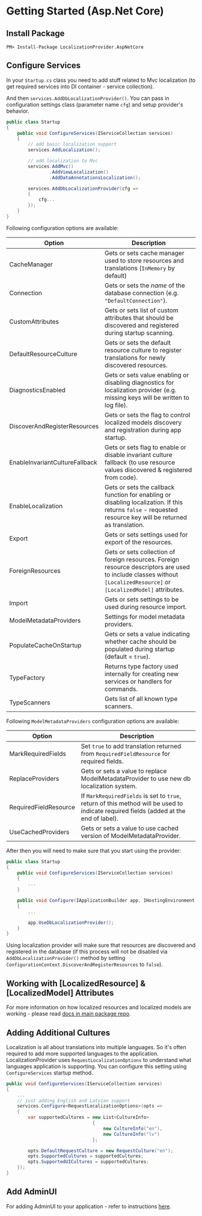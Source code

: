 # Getting Started (Asp.Net Core)

## Install Package

```
PM> Install-Package LocalizationProvider.AspNetCore
```

## Configure Services

In your `Startup.cs` class you need to add stuff related to Mvc localization (to get required services into DI container - service collection).

And then `services.AddDbLocalizationProvider()`. You can pass in configuration settings class (parameter name `cfg`) and setup provider's behavior.

```csharp
public class Startup
{
    public void ConfigureServices(IServiceCollection services)
    {
        // add basic localization support
        services.AddLocalization();

        // add localization to Mvc
        services.AddMvc()
                .AddViewLocalization()
                .AddDataAnnotationsLocalization();

        services.AddDbLocalizationProvider(cfg =>
        {
            cfg...
        });
    }
}
```

Following configuration options are available:

| Option | Description |
|------|------|
| CacheManager | Gets or sets cache manager used to store resources and translations (`InMemory` by default) |
| Connection | Gets or sets the *name* of the database connection (e.g. `"DefaultConnection"`). |
| CustomAttributes | Gets or sets list of custom attributes that should be discovered and registered during startup scanning. |
| DefaultResourceCulture | Gets or sets the default resource culture to register translations for newly discovered resources. |
| DiagnosticsEnabled | Gets or sets value enabling or disabling diagnostics for localization provider (e.g. missing keys will be written to log file). |
| DiscoverAndRegisterResources | Gets or sets the flag to control localized models discovery and registration during app startup. |
| EnableInvariantCultureFallback | Gets or sets flag to enable or disable invariant culture fallback (to use resource values discovered & registered from code). |
| EnableLocalization | Gets or sets the callback function for enabling or disabling localization. If this returns `false` - requested resource key will be returned as translation. |
| Export | Gets or sets settings used for export of the resources. |
| ForeignResources | Gets or sets collection of foreign resources. Foreign resource descriptors are used to include classes without `[LocalizedResource]` or `[LocalizedModel]` attributes. |
| Import | Gets or sets settings to be used during resource import. |
| ModelMetadataProviders | Settings for model metadata providers. |
| PopulateCacheOnStartup | Gets or sets a value indicating whether cache should be populated during startup (default = `true`). |
| TypeFactory | Returns type factory used internally for creating new services or handlers for commands. |
| TypeScanners | Gets list of all known type scanners. |


Following `ModelMetadataProviders` configuration options are available:

| Option | Description |
|------|------|
| MarkRequiredFields | Set `true` to add translation returned from `RequiredFieldResource` for required fields. |
| ReplaceProviders | Gets or sets a value to replace ModelMetadataProvider to use new db localization system. |
| RequiredFieldResource | If `MarkRequiredFields` is set to `true`, return of this method will be used to indicate required fields (added at the end of label). |
| UseCachedProviders | Gets or sets a value to use cached version of ModelMetadataProvider. |



After then you will need to make sure that you start using the provider:

```csharp
public class Startup
{
    public void ConfigureServices(IServiceCollection services)
    {
        ...
    }

    public void Configure(IApplicationBuilder app, IHostingEnvironment env)
    {
        ...

        app.UseDbLocalizationProvider();
    }
}
```

Using localization provider will make sure that resources are discovered and registered in the database (if this process will not be disabled via `AddDbLocalizationProvider()` method by setting `ConfigurationContext.DiscoverAndRegisterResources` to `false`).

## Working with [LocalizedResource] & [LocalizedModel] Attributes

For more information on how localized resources and localized models are working - please read [docs in main package repo](https://github.com/valdisiljuconoks/LocalizationProvider/blob/master/docs/resource-types.md).

## Adding Additional Cultures

Localization is all about translations into multiple languages. So it's often required to add more supported languages to the application. LocalizationProvider uses `RequestLocalizationOptions` to understand what languages application is supporting. You can configure this setting using `ConfigureServices` startup method.

```csharp
public void ConfigureServices(IServiceCollection services)
{
    ...
    // just adding English and Latvian support
    services.Configure<RequestLocalizationOptions>(opts =>
    {
        var supportedCultures = new List<CultureInfo>
                                {
                                    new CultureInfo("en"),
                                    new CultureInfo("lv")
                                };

        opts.DefaultRequestCulture = new RequestCulture("en");
        opts.SupportedCultures = supportedCultures;
        opts.SupportedUICultures = supportedCultures;
    });
}
```

## Add AdminUI

For adding AdminUI to your application - refer to instructions [here](getting-started-adminui.md).
